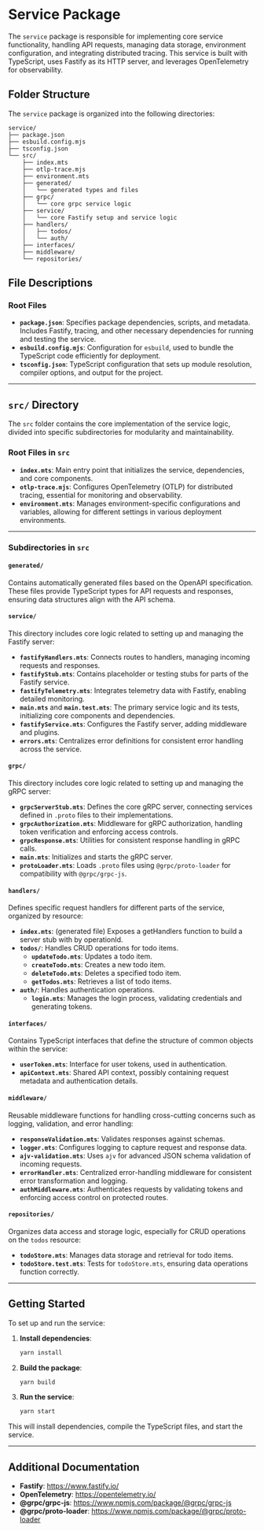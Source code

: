# Service Package

The `service` package is responsible for implementing core service functionality, handling API requests, managing data storage, environment configuration, and integrating distributed tracing. This service is built with TypeScript, uses Fastify as its HTTP server, and leverages OpenTelemetry for observability.

## Folder Structure

The `service` package is organized into the following directories:

```plaintext
service/
├── package.json
├── esbuild.config.mjs
├── tsconfig.json
└── src/
    ├── index.mts
    ├── otlp-trace.mjs
    ├── environment.mts
    ├── generated/
    │   └── generated types and files
    ├── grpc/
    │   └── core grpc service logic
    ├── service/
    │   └── core Fastify setup and service logic
    ├── handlers/
    │   ├── todos/
    │   └── auth/
    ├── interfaces/
    ├── middleware/
    └── repositories/
```

## File Descriptions

### Root Files

- **`package.json`**: Specifies package dependencies, scripts, and metadata. Includes Fastify, tracing, and other necessary dependencies for running and testing the service.
- **`esbuild.config.mjs`**: Configuration for `esbuild`, used to bundle the TypeScript code efficiently for deployment.
- **`tsconfig.json`**: TypeScript configuration that sets up module resolution, compiler options, and output for the project.

---

## `src/` Directory

The `src` folder contains the core implementation of the service logic, divided into specific subdirectories for modularity and maintainability.

### Root Files in `src`

- **`index.mts`**: Main entry point that initializes the service, dependencies, and core components.
- **`otlp-trace.mjs`**: Configures OpenTelemetry (OTLP) for distributed tracing, essential for monitoring and observability.
- **`environment.mts`**: Manages environment-specific configurations and variables, allowing for different settings in various deployment environments.

---

### Subdirectories in `src`

#### `generated/`

Contains automatically generated files based on the OpenAPI specification. These files provide TypeScript types for API requests and responses, ensuring data structures align with the API schema.

#### `service/`

This directory includes core logic related to setting up and managing the Fastify server:

- **`fastifyHandlers.mts`**: Connects routes to handlers, managing incoming requests and responses.
- **`fastifyStub.mts`**: Contains placeholder or testing stubs for parts of the Fastify service.
- **`fastifyTelemetry.mts`**: Integrates telemetry data with Fastify, enabling detailed monitoring.
- **`main.mts`** and **`main.test.mts`**: The primary service logic and its tests, initializing core components and dependencies.
- **`fastifyService.mts`**: Configures the Fastify server, adding middleware and plugins.
- **`errors.mts`**: Centralizes error definitions for consistent error handling across the service.

#### `grpc/`

This directory includes core logic related to setting up and managing the gRPC server:

- **`grpcServerStub.mts`**: Defines the core gRPC server, connecting services defined in `.proto` files to their implementations.
- **`grpcAuthorization.mts`**: Middleware for gRPC authorization, handling token verification and enforcing access controls.
- **`grpcResponse.mts`**: Utilities for consistent response handling in gRPC calls.
- **`main.mts`**: Initializes and starts the gRPC server.
- **`protoLoader.mts`**: Loads `.proto` files using `@grpc/proto-loader` for compatibility with `@grpc/grpc-js`.

#### `handlers/`

Defines specific request handlers for different parts of the service, organized by resource:

- **`index.mts`**: (generated file) Exposes a getHandlers function to build a server stub with by operationId.
- **`todos/`**: Handles CRUD operations for todo items.
  - **`updateTodo.mts`**: Updates a todo item.
  - **`createTodo.mts`**: Creates a new todo item.
  - **`deleteTodo.mts`**: Deletes a specified todo item.
  - **`getTodos.mts`**: Retrieves a list of todo items.
- **`auth/`**: Handles authentication operations.
  - **`login.mts`**: Manages the login process, validating credentials and generating tokens.

#### `interfaces/`

Contains TypeScript interfaces that define the structure of common objects within the service:

- **`userToken.mts`**: Interface for user tokens, used in authentication.
- **`apiContext.mts`**: Shared API context, possibly containing request metadata and authentication details.

#### `middleware/`

Reusable middleware functions for handling cross-cutting concerns such as logging, validation, and error handling:

- **`responseValidation.mts`**: Validates responses against schemas.
- **`logger.mts`**: Configures logging to capture request and response data.
- **`ajv-validation.mts`**: Uses `ajv` for advanced JSON schema validation of incoming requests.
- **`errorHandler.mts`**: Centralized error-handling middleware for consistent error transformation and logging.
- **`authMiddleware.mts`**: Authenticates requests by validating tokens and enforcing access control on protected routes.

#### `repositories/`

Organizes data access and storage logic, especially for CRUD operations on the `todos` resource:

- **`todoStore.mts`**: Manages data storage and retrieval for todo items.
- **`todoStore.test.mts`**: Tests for `todoStore.mts`, ensuring data operations function correctly.

---

## Getting Started

To set up and run the service:

1. **Install dependencies**:

   ```bash
   yarn install
   ```

2. **Build the package**:

   ```bash
   yarn build
   ```

3. **Run the service**:
   ```bash
   yarn start
   ```

This will install dependencies, compile the TypeScript files, and start the service.

---

## Additional Documentation

- **Fastify**: https://www.fastify.io/
- **OpenTelemetry**: https://opentelemetry.io/
- **@grpc/grpc-js**: https://www.npmjs.com/package/@grpc/grpc-js
- **@grpc/proto-loader**: https://www.npmjs.com/package/@grpc/proto-loader
